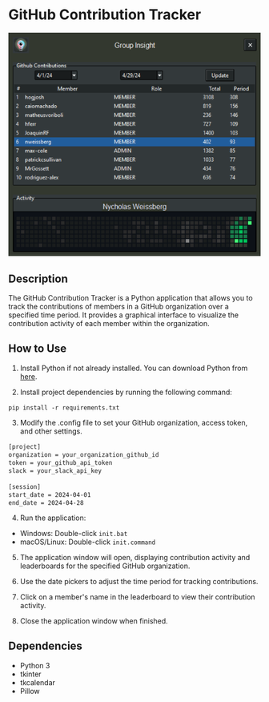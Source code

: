 # GitHub Contribution Tracker

![GitHub Contribution Tracker](https://github.com/nweissberg/GroupInsight/blob/main/src/images/app.png)

## Description
The GitHub Contribution Tracker is a Python application that allows you to track the contributions of members in a GitHub organization over a specified time period. It provides a graphical interface to visualize the contribution activity of each member within the organization.

## How to Use
1. Install Python if not already installed. You can download Python from [here](https://www.python.org/downloads/).

2. Install project dependencies by running the following command:
```
pip install -r requirements.txt
```

3. Modify the .config file to set your GitHub organization, access token, and other settings.
```
[project]
organization = your_organization_github_id
token = your_github_api_token
slack = your_slack_api_key

[session]
start_date = 2024-04-01
end_date = 2024-04-28
```

4. Run the application:
- Windows: Double-click `init.bat`
- macOS/Linux: Double-click `init.command`

5. The application window will open, displaying contribution activity and leaderboards for the specified GitHub organization.

6. Use the date pickers to adjust the time period for tracking contributions.

7. Click on a member's name in the leaderboard to view their contribution activity.

8. Close the application window when finished.

## Dependencies
- Python 3
- tkinter
- tkcalendar
- Pillow
